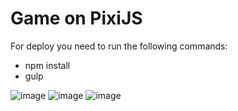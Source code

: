 # Game on PixiJS

For deploy you need to run the following commands:

 * npm install
 * gulp


 ![image](https://user-images.githubusercontent.com/3586817/33741826-9beca702-dbae-11e7-998b-0e023788e916.png)
 ![image](https://user-images.githubusercontent.com/3586817/33741855-b3e5dcde-dbae-11e7-9d41-85a858f5c2f4.png)
 ![image](https://user-images.githubusercontent.com/3586817/33741881-cb877992-dbae-11e7-9927-c2c7e7dccb7a.png)

